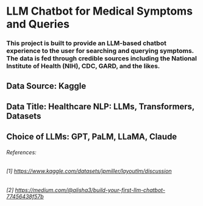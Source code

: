 # LLM Chatbot for Medical Symptoms and Queries

### This project is built to provide an LLM-based chatbot experience to the user for searching and querying symptoms. The data is fed through credible sources including the National Institute of Health (NIH), CDC, GARD, and the likes. 
## Data Source: Kaggle 
## Data Title: Healthcare NLP: LLMs, Transformers, Datasets

## Choice of LLMs: GPT, PaLM, LLaMA, Claude


###### References: 
###### [1] https://www.kaggle.com/datasets/jpmiller/layoutlm/discussion
###### [2] https://medium.com/@alisha3/build-your-first-llm-chatbot-77456438f57b

